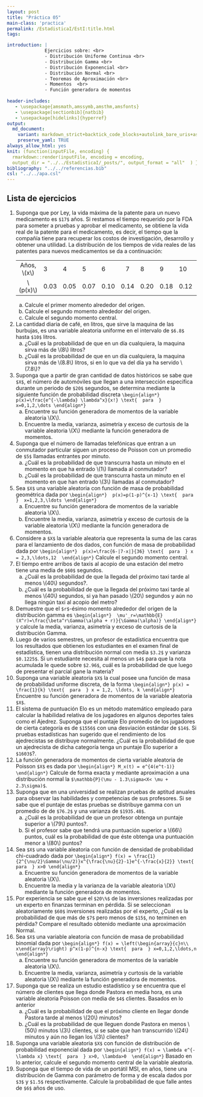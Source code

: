 ```yaml
---
layout: post
title: "Práctica 05"
main-class: 'practica'
permalink: /EstadisticaI/EstI:title.html
tags:

introduction: | 
              Ejercicios sobre: <br>
              - Distribución Uniforme Continua <br>
              - Distribución Gamma <br>
              - Distribución Exponencial <br>
              - Distribución Normal <br>
              - Teoremas de Aproximación <br>
              - Momentos  <br>
              - Función generadora de momentos
              
header-includes:
   - \usepackage{amsmath,amssymb,amsthm,amsfonts}
   - \usepackage[sectionbib]{natbib}
   - \usepackage[hidelinks]{hyperref}
output:
  md_document:
    variant: markdown_strict+backtick_code_blocks+autolink_bare_uris+ascii_identifiers+tex_math_single_backslash
    preserve_yaml: TRUE
always_allow_html: yes   
knit: (function(inputFile, encoding) {
  rmarkdown::render(inputFile, encoding = encoding,
  output_dir = "../../EstadisticaI/_posts/", output_format = "all"  ) })
bibliography: "../../referencias.bib"
csl: "../../apa.csl"
---
```








Lista de ejercicios
-------------------

1.  Suponga que por Ley, la vida máxima de la patente para un nuevo
    medicamento es `$17$` años. Si restamos el tiempo requerido por la
    FDA para someter a pruebas y aprobar el medicamento, se obtiene la
    vida real de la patente para el medicamento, es decir, el tiempo que
    la compañía tiene para recuperar los costos de investigación,
    desarrollo y obtener una utilidad. La distribución de los tiempos de
    vida reales de las patentes para nuevos medicamentos se da a
    continuación:
    <table class="table table-striped" style="width: auto !important; margin-left: auto; margin-right: auto;">
    <tbody>
    <tr>
    <td style="text-align:center;">
    Años, \(x\)
    </td>
    <td style="text-align:left;">
    3
    </td>
    <td style="text-align:left;">
    4
    </td>
    <td style="text-align:left;">
    5
    </td>
    <td style="text-align:left;">
    6
    </td>
    <td style="text-align:center;">
    7
    </td>
    <td style="text-align:left;">
    8
    </td>
    <td style="text-align:left;">
    9
    </td>
    <td style="text-align:left;">
    10
    </td>
    <td style="text-align:left;">
    11
    </td>
    <td style="text-align:center;">
    12
    </td>
    </tr>
    <tr>
    <td style="text-align:center;">
    \(p(x)\)
    </td>
    <td style="text-align:left;">
    0.03
    </td>
    <td style="text-align:left;">
    0.05
    </td>
    <td style="text-align:left;">
    0.07
    </td>
    <td style="text-align:left;">
    0.10
    </td>
    <td style="text-align:center;">
    0.14
    </td>
    <td style="text-align:left;">
    0.20
    </td>
    <td style="text-align:left;">
    0.18
    </td>
    <td style="text-align:left;">
    0.12
    </td>
    <td style="text-align:left;">
    0.07
    </td>
    <td style="text-align:center;">
    0.04
    </td>
    </tr>
    </tbody>
    </table>
    <ol type="a">
    <li>
    Calcule el primer momento alrededor del origen.
    </li>
    <li>
    Calcule el segundo momento alrededor del origen.
    </li>
    <li>
    Calcule el segundo momento central.
    </li>
    </ol>
2.  La cantidad diaria de café, en litros, que sirve la maquina de las
    burbujas, es una variable aleatoria uniforme en el intervalo de
    `$6.8$` hasta `$10$` litros.
    <ol type="a">
    <li>
    ¿Cuál es la probabilidad de que en un día cualquiera, la maquina
    sirva más de \(8\) litros?
    </li>
    <li>
    ¿Cuál es la probabilidad de que en un día cualquiera, la maquina
    sirva más de \(8.8\) litros, si en lo que va del día ya ha servido
    \(7.8\)?
    </li>
    </ol>
3.  Suponga que a partir de gran cantidad de datos históricos se sabe
    que `$X$`, el número de automóviles que llegan a una intersección
    específica durante un periodo de `$20$` segundos, se determina
    mediante la siguiente función de probabilidad discreta
    `\begin{align*} p(x)=\frac{e^{-\lambda} \lambda^x}{x!} \text{  para  } x=0,1,2,\dots \end{align*}`
    <ol type="a">
    <li>
    Encuentre su función generadora de momentos de la variable aleatoria
    \(X\).
    </li>
    <li>
    Encuentre la media, varianza, asimetría y exceso de curtosis de la
    variable aleatoria \(X\) mediante la función generadora de momentos.
    </li>
    </ol>
4.  Suponga que el número de llamadas telefónicas que entran a un
    conmutador particular siguen un proceso de Poisson con un promedio
    de `$5$` llamadas entrantes por minuto.
    <ol type="a">
    <li>
    ¿Cuál es la probabilidad de que transcurra hasta un minuto en el
    momento en que ha entrado \(1\) llamada al conmutador?
    </li>
    <li>
    ¿Cuál es la probabilidad de que transcurra hasta un minuto en el
    momento en que han entrado \(3\) llamadas al conmutador?
    </li>
    </ol>
5.  Sea `$X$` una variable aleatoria con función de masa de probabilidad
    geométrica dada por
    `\begin{align*}  p(x)=p(1-p)^{x-1} \text{  para  }  x=1,2,3,\ldots \end{align*}`
    <ol type="a">
    <li>
    Encuentre su función generadora de momentos de la variable aleatoria
    \(X\).
    </li>
    <li>
    Encuentre la media, varianza, asimetría y exceso de curtosis de la
    variable aleatoria \(X\) mediante la función generadora de momentos.
    </li>
    </ol>
6.  Considere a `$X$` la variable aleatoria que representa la suma de
    las caras para el lanzamiento de dos dados, con función de masa de
    probabilidad dada por
    `\begin{align*}  p(x)=\frac{6-|7-x|}{36} \text{  para  } x = 2,3,\ldots,12  \end{align*}`
    Calcule el segundo momento central.
7.  El tiempo entre arribos de taxis al acopio de una estación del metro
    tiene una media de `$60$` segundos.
    <ol type="a">
    <li>
    ¿Cuál es la probabilidad de que la llegada del próximo taxi tarde al
    menos \(40\) segundos?.
    </li>
    <li>
    ¿Cuál es la probabilidad de que la llegada del próximo taxi tarde al
    menos \(40\) segundos, si ya han pasado \(20\) segundos y aún no
    llega ningún taxi al acopio del metro?
    </li>
    </ol>
8.  Demuestre que el `$r$`-ésimo momento alrededor del origen de la
    distribución gamma es
    `\begin{align*}  \mu'_r=\mathbb{E}(X^r)=\frac{\beta^r\Gamma(\alpha + r)}{\Gamma(\alpha)} \end{align*}`
    y calcule la media, varianza, asimetría y exceso de curtosis de la
    distribución Gamma.
9.  Luego de varios semestres, un profesor de estadística encuentra que
    los resultados que obtienen los estudiantes en el examen final de
    estadística, tienen una distribución normal con media `$3.2$` y
    varianza `$0.1225$`. Si un estudiante necesita al menos un `$4$`
    para que la nota acumulada le quede sobre `$2.96$`, cuál es la
    probabilidad de que luego de presentar el parcial gane la materia?
10. Suponga una variable aleatoria `$X$` la cual posee una función de
    masa de probabilidad uniforme discreta, de la forma
    `\begin{align*} p(x) = \frac{1}{k} \text{  para  } x = 1,2, \ldots, k \end{align*}`
    Encuentre su función generadora de momentos de la variable aleatoria
    `$X$`.
11. El sistema de puntuación Elo es un método matemático empleado para
    calcular la habilidad relativa de los jugadores en algunos deportes
    tales como el Ajedrez. Suponga que el puntaje Elo promedio de los
    jugadores de cierta categoría es de `$1556$` con una desviación
    estándar de `$14$`. Si pruebas estadísticas han sugerido que el
    rendimiento de los ajedrecistas se distribuye normalmente. ¿Cuál es
    la probabilidad de que un ajedrecista de dicha categoría tenga un
    puntaje Elo superior a `$1603$`?.
12. La función generadora de momentos de cierta variable aleatoria de
    Poisson `$X$` es dada por
    `\begin{align*} M_x(t) = e^{4(e^t-1)} \end{align*}` Calcule de forma
    exacta y mediante aproximación a una distribución normal la
    `$\mathbb{P}(\mu - 1.3\sigma<X< \mu + 2.3\sigma)$`.
13. Suponga que en una universidad se realizan pruebas de aptitud
    anuales para observar las habilidades y competencias de sus
    profesores. Si se sabe que el puntaje de estas pruebas se distribuye
    gamma con un promedio de de `$76.2$` y una varianza de `$1935.48$`.
    <ol type="a">
    <li>
    ¿Cuál es la probabilidad de que un profesor obtenga un puntaje
    superior a \(79\) puntos?.
    </li>
    <li>
    Si el profesor sabe que tendrá una puntuación superior a \(66\)
    puntos, cuál es la probabilidad de que éste obtenga una puntuación
    menor a \(80\) puntos?
    </li>
    </ol>
14. Sea `$X$` una variable aleatoria con función de densidad de
    probabilidad chi-cuadrado dada por
    `\begin{align*} f(x) = \frac{1}{2^{\nu/2}\Gamma(\nu/2)}x^{\frac{\nu}{2}-1}e^{-\frac{x}{2}} \text{  para  } x>0 \end{align*}`
    <ol type="a">
    <li>
    Encuentre su función generadora de momentos de la variable aleatoria
    \(X\).
    </li>
    <li>
    Encuentre la media y la varianza de la variable aleatoria \(X\)
    mediante la función generadora de momentos.
    </li>
    </ol>
15. Por experiencia se sabe que el `$20\%$` de las inversiones
    realizadas por un experto en finanzas terminan en pérdida. Si se
    seleccionan aleatoriamente `$60$` inversiones realizadas por el
    experto, ¿Cuál es la probabilidad de que más de `$7$` pero menos de
    `$15$`, no terminen en pérdida? Compare el resultado obtenido
    mediante una aproximación Normal.
16. Sea `$X$` una variable aleatoria con función de masa de probabilidad
    binomial dada por
    `\begin{align*} f(x) = \left(\begin{array}{c}n\\ x\end{array}\right) p^x(1-p)^{n-x} \text{  para  } x=0,1,2,\ldots,n \end{align*}`
    <ol type="a">
    <li>
    Encuentre su función generadora de momentos de la variable aleatoria
    \(X\).
    </li>
    <li>
    Encuentre la media, varianza, asimetría y curtosis de la variable
    aleatoria \(X\) mediante la función generadora de momentos.
    </li>
    </ol>
17. Suponga que se realiza un estudio estadístico y se encuentra que el
    número de clientes que llega donde Pastora en media hora, es una
    variable aleatoria Poisson con media de `$4$` clientes. Basados en
    lo anterior
    <ol type="a">
    <li>
    ¿Cuál es la probabilidad de que el próximo cliente en llegar donde
    Pastora tarde al menos \(20\) minutos?
    </li>
    <li>
    ¿Cuál es la probabilidad de que lleguen donde Pastora en menos
    \(50\) minutos \(3\) clientes, si se sabe que han transcurrido
    \(24\) minutos y aún no llegan los \(3\) clientes?
    </li>
    </ol>
18. Suponga una variable aleatoria `$X$` con función de distribución de
    probabilidad exponencial dada por
    `\begin{align*} f(x) = \lambda e^{-\lambda x} \text{  para  } x>0, \lambda>0  \end{align*}`
    Basado en lo anterior, calcule el segundo momento central de la
    variable aleatoria.
19. Suponga que el tiempo de vida de un portátil MSI, en años, tiene una
    distribución de Gamma con parámetro de forma y de escala dados por
    `$3$` y `$1.5$` respectivamente. Calcule la probabilidad de que
    falle antes de `$6$` años de uso.
